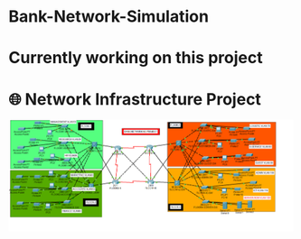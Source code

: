 # Bank-Network-Simulation
# Currently working on this project
# 🌐 Network Infrastructure Project  
![Network Topology](Bank%20Project.png)


